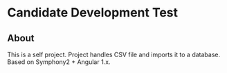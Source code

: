 # Candidate Development Test

## About
This is a self project. Project handles CSV file and imports it to a database. Based on Symphony2 + Angular 1.x.
